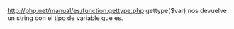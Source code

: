 http://php.net/manual/es/function.gettype.php
gettype($var)
nos devuelve un string con el tipo de variable que es.
